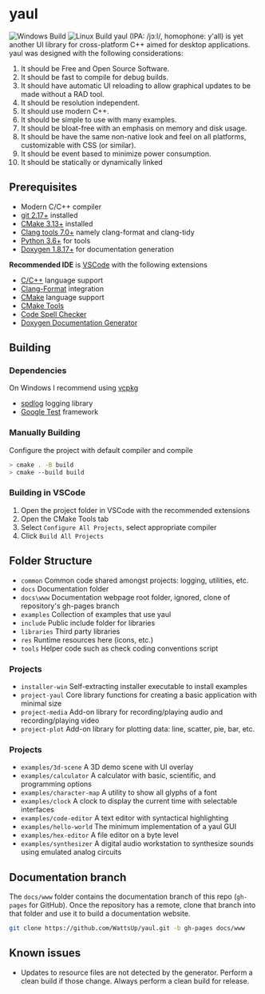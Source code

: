 # yaul #
![Windows Build](https://github.com/WattsUp/yaul/workflows/Windows%20Build/badge.svg)
![Linux Build](https://github.com/WattsUp/yaul/workflows/Linux%20Build/badge.svg)
yaul (IPA: /jɔːl/, homophone: y'all) is yet another UI library for cross-platform C++ aimed for desktop applications. yaul was designed with the following considerations:
1. It should be Free and Open Source Software.
2. It should be fast to compile for debug builds.
3. It should have automatic UI reloading to allow graphical updates to be made without a RAD tool.
4. It should be resolution independent.
5. It should use modern C++.
6. It should be simple to use with many examples.
7. It should be bloat-free with an emphasis on memory and disk usage.
8. It should be have the same non-native look and feel on all platforms, customizable with CSS (or similar).
9. It should be event based to minimize power consumption.
10. It should be statically or dynamically linked

## Prerequisites ##
* Modern C/C++ compiler
* [git 2.17+](https://git-scm.com/downloads) installed
* [CMake 3.13+](https://cmake.org/download/) installed
* [Clang tools 7.0+](http://releases.llvm.org/download.html) namely clang-format and clang-tidy
* [Python 3.6+](https://www.python.org/downloads/) for tools
* [Doxygen 1.8.17+](http://www.doxygen.nl/download.html) for documentation generation

**Recommended IDE** is [VSCode](https://code.visualstudio.com/) with the following extensions
* [C/C++](https://marketplace.visualstudio.com/items?itemName=ms-vscode.cpptools) language support
* [Clang-Format](https://marketplace.visualstudio.com/items?itemName=xaver.clang-format) integration
* [CMake](https://marketplace.visualstudio.com/items?itemName=twxs.cmake) language support
* [CMake Tools](https://marketplace.visualstudio.com/items?itemName=ms-vscode.cmake-tools)
* [Code Spell Checker](https://marketplace.visualstudio.com/items?itemName=streetsidesoftware.code-spell-checker)
* [Doxygen Documentation Generator](https://marketplace.visualstudio.com/items?itemName=cschlosser.doxdocgen)

## Building ##
### Dependencies ###
On Windows I recommend using [vcpkg](https://github.com/Microsoft/vcpkg)
* [spdlog](https://github.com/gabime/spdlog) logging library
* [Google Test](https://github.com/google/googletest) framework

### Manually Building ###
Configure the project with default compiler and compile
```bash
> cmake . -B build
> cmake --build build
```

### Building in VSCode ###
1. Open the project folder in VSCode with the recommended extensions
2. Open the CMake Tools tab
3. Select `Configure All Projects`, select appropriate compiler
4. Click `Build All Projects`

## Folder Structure ##
* `common`    Common code shared amongst projects: logging, utilities, etc.
* `docs`      Documentation folder
* `docs\www`  Documentation webpage root folder, ignored, clone of repository's gh-pages branch
* `examples`  Collection of examples that use yaul
* `include`   Public include folder for libraries
* `libraries` Third party libraries
* `res`       Runtime resources here (icons, etc.)
* `tools`     Helper code such as check coding conventions script

### Projects ###
* `installer-win` Self-extracting installer executable to install examples
* `project-yaul`  Core library functions for creating a basic application with minimal size
* `project-media` Add-on library for recording/playing audio and recording/playing video
* `project-plot`  Add-on library for plotting data: line, scatter, pie, bar, etc.

### Projects ###
* `examples/3d-scene`       A 3D demo scene with UI overlay
* `examples/calculator`     A calculator with basic, scientific, and programming options
* `examples/character-map`  A utility to show all glyphs of a font
* `examples/clock`          A clock to display the current time with selectable interfaces
* `examples/code-editor`    A text editor with syntactical highlighting
* `examples/hello-world`    The minimum implementation of a yaul GUI
* `examples/hex-editor`     A file editor on a byte level
* `examples/synthesizer`    A digital audio workstation to synthesize sounds using emulated analog circuits

## Documentation branch ##
The `docs/www` folder contains the documentation branch of this repo (`gh-pages` for GitHub). Once the repository has a remote, clone that branch into that folder and use it to build a documentation website.
```bash
git clone https://github.com/WattsUp/yaul.git -b gh-pages docs/www
```

## Known issues ##
* Updates to resource files are not detected by the generator. Perform a clean build if those change. Always perform a clean build for release.